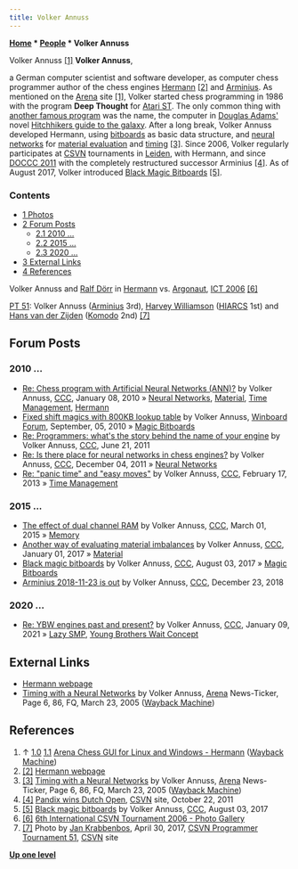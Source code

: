 ```yaml
---
title: Volker Annuss
---
```

**[Home](Home "Home") \* [People](People "People") \* Volker Annuss**



 [](File:VolkerAnnuss.jpg) Volker Annuss [[1]](#cite-note-arena-1) 
**Volker Annuss**,  

a German computer scientist and software developer, as computer chess programmer author of the chess engines [Hermann](Hermann "Hermann") <a id="cite-note-2" href="#cite-ref-2">[2]</a> and [Arminius](Arminius "Arminius"). As mentioned on the [Arena](Arena "Arena") site [[1]](#cite-note-arena-1), Volker started chess programming in 1986 with the program **Deep Thought** for [Atari ST](Atari_ST "Atari ST"). 
The only common thing with [another famous program](Deep_Thought "Deep Thought") was the name, the computer in [Douglas Adams'](Category:Douglas_Adams "Category:Douglas Adams") novel [Hitchhikers guide to the galaxy](https://en.wikipedia.org/wiki/The_Hitchhiker%27s_Guide_to_the_Galaxy). 
After a long break, Volker Annuss developed Hermann, using [bitboards](Bitboards "Bitboards") as basic data structure, and [neural networks](Neural_Networks "Neural Networks") for [material evaluation](Material "Material") and [timing](Time_Management "Time Management") <a id="cite-note-3" href="#cite-ref-3">[3]</a>. 
Since 2006, Volker regularly participates at [CSVN](CSVN "CSVN") tournaments in [Leiden](https://en.wikipedia.org/wiki/Leiden), with Hermann, and since [DOCCC 2011](DOCCC_2011 "DOCCC 2011") with the completely restructured successor Arminius <a id="cite-note-4" href="#cite-ref-4">[4]</a>. 
As of August 2017, Volker introduced [Black Magic Bitboards](Magic_Bitboards#BlackMagics "Magic Bitboards") <a id="cite-note-5" href="#cite-ref-5">[5]</a>.



### Contents


* [1 Photos](#photos)
* [2 Forum Posts](#forum-posts)
	+ [2.1 2010 ...](#2010-...)
	+ [2.2 2015 ...](#2015-...)
	+ [2.3 2020 ...](#2020-...)
* [3 External Links](#external-links)
* [4 References](#references)






 [](http://old.csvn.nl/gallery24.html) 
Volker Annuss and [Ralf Dörr](Ralf_D%C3%B6rr "Ralf Dörr") in [Hermann](Hermann "Hermann") vs. [Argonaut](Argonaut "Argonaut"), [ICT 2006](ICT_2006 "ICT 2006") <a id="cite-note-6" href="#cite-ref-6">[6]</a>



 [](http://www.csvn.nl/index.php/historie/programmeurstoernooien/762-ranking-51st-programmer-tournament) 
[PT 51](PT_51 "PT 51"): Volker Annuss ([Arminius](Arminius "Arminius") 3rd), [Harvey Williamson](Harvey_Williamson "Harvey Williamson") ([HIARCS](HIARCS "HIARCS") 1st) and [Hans van der Zijden](Hans_van_der_Zijden "Hans van der Zijden") ([Komodo](Komodo "Komodo") 2nd) <a id="cite-note-7" href="#cite-ref-7">[7]</a>



## Forum Posts


### 2010 ...


* [Re: Chess program with Artificial Neural Networks (ANN)?](http://talkchess.com/forum/viewtopic.php?topic_view=threads&p=316926&t=31545) by Volker Annuss, [CCC](CCC "CCC"), January 08, 2010 » [Neural Networks](Neural_Networks "Neural Networks"), [Material](Material "Material"), [Time Management](Time_Management "Time Management"), [Hermann](Hermann "Hermann")
* [Fixed shift magics with 800KB lookup table](http://www.open-aurec.com/wbforum/viewtopic.php?f=4&t=51162) by Volker Annuss, [Winboard Forum](Computer_Chess_Forums "Computer Chess Forums"), September, 05, 2010 » [Magic Bitboards](Magic_Bitboards "Magic Bitboards")
* [Re: Programmers: what's the story behind the name of your engine](http://www.talkchess.com/forum/viewtopic.php?t=39407&start=30) by Volker Annuss, [CCC](CCC "CCC"), June 21, 2011
* [Re: Is there place for neural networks in chess engines?](http://www.talkchess.com/forum/viewtopic.php?topic_view=threads&p=436342&t=41300) by Volker Annuss, [CCC](CCC "CCC"), December 04, 2011 » [Neural Networks](Neural_Networks "Neural Networks")
* [Re: "panic time" and "easy moves"](http://www.talkchess.com/forum/viewtopic.php?t=47242&start=17) by Volker Annuss, [CCC](CCC "CCC"), February 17, 2013 » [Time Management](Time_Management "Time Management")


### 2015 ...


* [The effect of dual channel RAM](http://www.talkchess.com/forum/viewtopic.php?t=55516) by Volker Annuss, [CCC](CCC "CCC"), March 01, 2015 » [Memory](Memory "Memory")
* [Another way of evaluating material imbalances](http://www.talkchess.com/forum/viewtopic.php?t=62687) by Volker Annuss, [CCC](CCC "CCC"), January 01, 2017 » [Material](Material "Material")
* [Black magic bitboards](http://www.talkchess.com/forum/viewtopic.php?t=64790) by Volker Annuss, [CCC](CCC "CCC"), August 03, 2017 » [Magic Bitboards](Magic_Bitboards "Magic Bitboards")
* [Arminius 2018-11-23 is out](http://www.talkchess.com/forum3/viewtopic.php?f=2&t=69349) by Volker Annuss, [CCC](CCC "CCC"), December 23, 2018


### 2020 ...


* [Re: YBW engines past and present?](http://www.talkchess.com/forum3/viewtopic.php?f=7&t=76184&start=15) by Volker Annuss, [CCC](CCC "CCC"), January 09, 2021 » [Lazy SMP](Lazy_SMP "Lazy SMP"), [Young Brothers Wait Concept](Young_Brothers_Wait_Concept "Young Brothers Wait Concept")


## External Links


* [Hermann webpage](http://www.nnuss.de/Hermann/)
* [Timing with a Neural Networks](http://web.archive.org/web/20050328050743/http://www.playwitharena.com:80/) by Volker Annuss, [Arena](Arena "Arena") News-Ticker, Page 6, 86, FQ, March 23, 2005 ([Wayback Machine](https://en.wikipedia.org/wiki/Wayback_Machine))


## References


1. ↑ [1.0](#cite-ref-arena-1-0) [1.1](#cite-ref-arena-1-1) [Arena Chess GUI for Linux and Windows - Hermann](http://web.archive.org/web/20120106014724/http://www.playwitharena.com/?Partner_Chess_Engines:Hermann%26nbsp%3B) ([Wayback Machine](https://en.wikipedia.org/wiki/Wayback_Machine))
2. <a id="cite-ref-2" href="#cite-note-2">[2]</a> [Hermann webpage](http://www.nnuss.de/Hermann/)
3. <a id="cite-ref-3" href="#cite-note-3">[3]</a> [Timing with a Neural Networks](http://web.archive.org/web/20050328050743/http://www.playwitharena.com:80/) by Volker Annuss, [Arena](Arena "Arena") News-Ticker, Page 6, 86, FQ, March 23, 2005 ([Wayback Machine](https://en.wikipedia.org/wiki/Wayback_Machine))
4. <a id="cite-ref-4" href="#cite-note-4">[4]</a> [Pandix wins Dutch Open](http://www.csvn.nl/index.php?option=com_content&view=article&id=517%3Apandix-wint-open-nk&catid=51%3Atoernooien&Itemid=28&lang=en), [CSVN](CSVN "CSVN") site, October 22, 2011
5. <a id="cite-ref-5" href="#cite-note-5">[5]</a> [Black magic bitboards](http://www.talkchess.com/forum3/viewtopic.php?f=7&t=64790) by Volker Annuss, [CCC](CCC "CCC"), August 03, 2017
6. <a id="cite-ref-6" href="#cite-note-6">[6]</a> [6th International CSVN Tournament 2006 - Photo Gallery](http://old.csvn.nl/gallery24.html)
7. <a id="cite-ref-7" href="#cite-note-7">[7]</a> Photo by [Jan Krabbenbos](Jan_Krabbenbos "Jan Krabbenbos"), April 30, 2017, [CSVN Programmer Tournament 51](http://www.csvn.nl/index.php/historie/programmeurstoernooien/762-ranking-51st-programmer-tournament), [CSVN](CSVN "CSVN") site

**[Up one level](People "People")**







 
